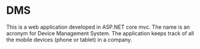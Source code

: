 # DMS
This is a web application developed in ASP.NET core mvc. The name is an acronym for Device Management System. The application keeps track of all the mobile devices (phone or tablet) in a company. 
